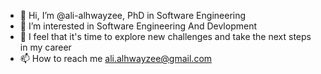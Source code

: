 - 👋 Hi, I’m @ali-alhwayzee, PhD in Software Engineering
- 👀 I’m interested in Software Engineering And Devlopment
- 💞️ I feel that it's time to explore new challenges and take the next steps in my career
- 📫 How to reach me ali.alhwayzee@gmail.com
